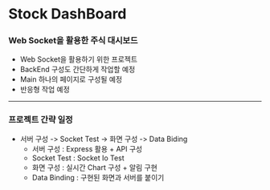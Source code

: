 # Stock DashBoard

### Web Socket을 활용한 주식 대시보드

- Web Socket을 활용하기 위한 프로젝트
- BackEnd 구성도 간단하게 작업할 예정
- Main 하나의 페이지로 구성될 예정
- 반응형 작업 예정

---

### 프로젝트 간략 일정

- 서버 구성 -> Socket Test -> 화면 구성 -> Data Biding
  - 서버 구성 : Express 활용 + API 구성
  - Socket Test : Socket Io Test
  - 화면 구성 : 실시간 Chart 구성 + 알림 구현
  - Data Binding : 구현된 화면과 서버를 붙이기
